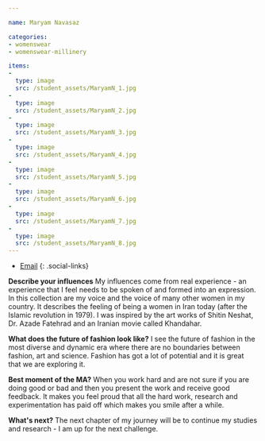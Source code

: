 ```yaml
---

name: Maryam Navasaz

categories:
- womenswear
- womenswear-millinery

items:
-
  type: image
  src: /student_assets/MaryamN_1.jpg
-
  type: image
  src: /student_assets/MaryamN_2.jpg
-
  type: image
  src: /student_assets/MaryamN_3.jpg
-
  type: image
  src: /student_assets/MaryamN_4.jpg
-
  type: image
  src: /student_assets/MaryamN_5.jpg
-
  type: image
  src: /student_assets/MaryamN_6.jpg
-
  type: image
  src: /student_assets/MaryamN_7.jpg
-
  type: image
  src: /student_assets/MaryamN_8.jpg
---
```


* [Email](mailto:maryam.navasaz@network.rca.ac.uk)
{: .social-links}

**Describe your influences**
My influences come from real experience - an experience that I feel needs to be spoken of and formed into an expression. In this collection are my voice and the voice of many other women in my country. It describes the feeling of being a women in Iran today (after the Islamic revolution in 1979). I was inspired by the art works of Shitin Neshat, Dr. Azade Fatehrad and an Iranian movie called Khandahar.

**What does the future of fashion look like?**
I see the future of fashion in the most diverse and dynamic era where
there are no boundaries between fashion, art and science. Fashion has got a
lot of potential and it is great that we are exploring it.

**Best moment of the MA?**
When you work hard and are not sure if you are doing good or bad and then you present the work and receive good feedback. It makes you feel proud that all the hard work, research and experimentation has paid off which makes you smile after a while.

**What's next?**
The next chapter of my journey will be to continue my studies and research - I am up for the next challenge.
